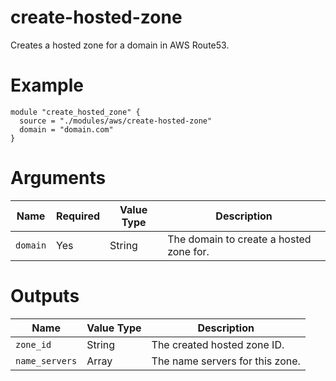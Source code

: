 # create-hosted-zone

Creates a hosted zone for a domain in AWS Route53.

# Example

```hcl
module "create_hosted_zone" {
  source = "./modules/aws/create-hosted-zone"
  domain = "domain.com"
}
```

# Arguments

| Name                      | Required | Value Type | Description
|---------------------------| -------- | ---------- | -----------
|`domain`                   | Yes      | String     | The domain to create a hosted zone for.

# Outputs

| Name                      | Value Type | Description
|---------------------------| ---------- | -----------
|`zone_id`                  | String     | The created hosted zone ID.
|`name_servers`             | Array      | The name servers for this zone.
